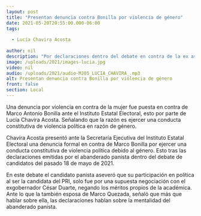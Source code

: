 ```yaml
---
layout: post
title: "Presentan denuncia contra Bonilla por violencia de género"
date: 2021-05-20T20:55:00.000-06:00
tags:
  
  - Lucía Chavira Acosta
  
author: nil
description: "Por declaraciones dentro del debate en contra de la ex aspirante a la alcaldía de Chihuahua."
image: /uploads/2021/images-lucia.jpg
video: nil
audio: /uploads/2021/audio-MJ05_LUCIA_CHAVIRA_.mp3
alt: Presentan denuncia contra Bonilla por violencia de género
front: false
section: Local
---
```


Una denuncia por violencia en contra de la mujer fue puesta en contra de Marco Antonio Bonilla ante el Instituto Estatal Electoral, esto por parte de Lucía Chavira Acosta. Señalando que la razón es ejercer una conducta constitutiva de violencia política en razón de género.

Chavira Acosta presentó ante la Secretaría Ejecutiva del Instituto Estatal Electoral una denuncia formal en contra de Marco Bonilla por ejercer una conducta constitutiva de violencia política debido al género. Esto tras las declaraciones emitidas por el abanderado panista dentro del debate de candidatos del pasado 18 de mayo de 2021.

En este debate el candidato panista aseveró que su participación en política al ser la candidata del PRI, solo fue por una supuesta negociación con el exgobernador César Duarte, negando los méritos propios de la académica. Ante lo que la también esposa de Marco Quezada, señaló que más que hablar sobre ella, las declaraciones hablan sobre la mentalidad del abanderado panista.
